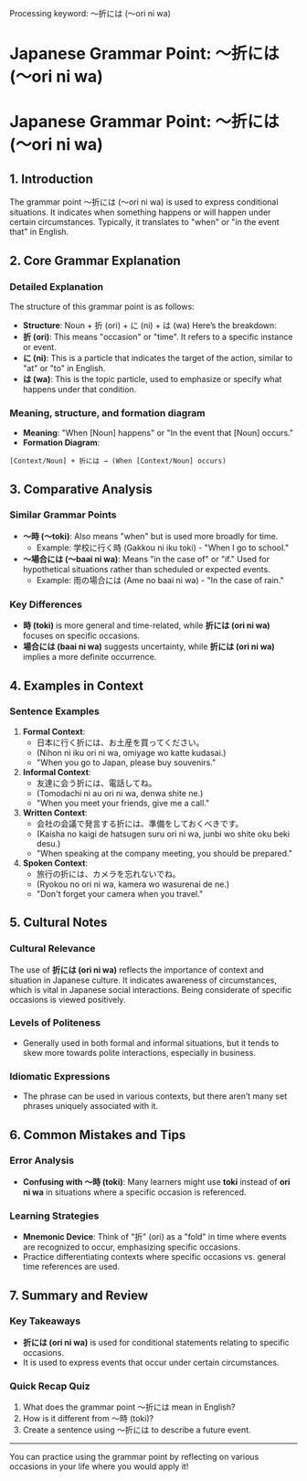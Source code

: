 Processing keyword: ～折には (〜ori ni wa)
# Japanese Grammar Point: ～折には (〜ori ni wa)
# Japanese Grammar Point: ～折には (〜ori ni wa)
## 1. Introduction
The grammar point ～折には (〜ori ni wa) is used to express conditional situations. It indicates when something happens or will happen under certain circumstances. Typically, it translates to "when" or "in the event that" in English.
## 2. Core Grammar Explanation
### Detailed Explanation
The structure of this grammar point is as follows:
- **Structure**: Noun + 折 (ori) + に (ni) + は (wa)
Here’s the breakdown:
- **折 (ori)**: This means "occasion" or "time". It refers to a specific instance or event.
- **に (ni)**: This is a particle that indicates the target of the action, similar to "at" or "to" in English.
- **は (wa)**: This is the topic particle, used to emphasize or specify what happens under that condition.
### Meaning, structure, and formation diagram
- **Meaning**: "When [Noun] happens" or "In the event that [Noun] occurs."
- **Formation Diagram**: 
```
[Context/Noun] + 折には → (When [Context/Noun] occurs)
```
## 3. Comparative Analysis
### Similar Grammar Points
- **～時 (〜toki)**: Also means "when" but is used more broadly for time. 
  - Example: 学校に行く時 (Gakkou ni iku toki) - "When I go to school."
- **～場合には (〜baai ni wa)**: Means "in the case of" or "if." Used for hypothetical situations rather than scheduled or expected events.
  - Example: 雨の場合には (Ame no baai ni wa) - "In the case of rain."
### Key Differences 
- **時 (toki)** is more general and time-related, while **折には (ori ni wa)** focuses on specific occasions.
- **場合には (baai ni wa)** suggests uncertainty, while **折には (ori ni wa)** implies a more definite occurrence. 
## 4. Examples in Context
### Sentence Examples
1. **Formal Context**:
   - 日本に行く折には、お土産を買ってください。
   - (Nihon ni iku ori ni wa, omiyage wo katte kudasai.)
   - "When you go to Japan, please buy souvenirs."
2. **Informal Context**:
   - 友達に会う折には、電話してね。
   - (Tomodachi ni au ori ni wa, denwa shite ne.)
   - "When you meet your friends, give me a call."
3. **Written Context**:
   - 会社の会議で発言する折には、準備をしておくべきです。
   - (Kaisha no kaigi de hatsugen suru ori ni wa, junbi wo shite oku beki desu.)
   - "When speaking at the company meeting, you should be prepared."
4. **Spoken Context**:
   - 旅行の折には、カメラを忘れないでね。
   - (Ryokou no ori ni wa, kamera wo wasurenai de ne.)
   - "Don't forget your camera when you travel."
## 5. Cultural Notes
### Cultural Relevance
The use of **折には (ori ni wa)** reflects the importance of context and situation in Japanese culture. It indicates awareness of circumstances, which is vital in Japanese social interactions. Being considerate of specific occasions is viewed positively.
### Levels of Politeness
- Generally used in both formal and informal situations, but it tends to skew more towards polite interactions, especially in business.
### Idiomatic Expressions
- The phrase can be used in various contexts, but there aren’t many set phrases uniquely associated with it.
## 6. Common Mistakes and Tips
### Error Analysis
- **Confusing with ～時 (toki)**: Many learners might use **toki** instead of **ori ni wa** in situations where a specific occasion is referenced.
### Learning Strategies
- **Mnemonic Device**: Think of "折" (ori) as a "fold" in time where events are recognized to occur, emphasizing specific occasions.
- Practice differentiating contexts where specific occasions vs. general time references are used.
## 7. Summary and Review
### Key Takeaways
- **折には (ori ni wa)** is used for conditional statements relating to specific occasions.
- It is used to express events that occur under certain circumstances.
### Quick Recap Quiz
1. What does the grammar point ～折には mean in English?
2. How is it different from ～時 (toki)?
3. Create a sentence using ～折には to describe a future event.
--- 
You can practice using the grammar point by reflecting on various occasions in your life where you would apply it!
